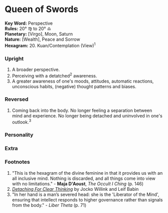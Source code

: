 # Queen of Swords

**Key Word:** Perspective  
**Rules:** 20° ♍︎ to 20° ♎︎  
**Planetary:** [Virgo], Moon, Saturn  
**Nature:** [Wealth], Peace and Sorrow  
**Hexagram:** 20. Kuan/Contemplation (View)<sup>1</sup>



### Upright

1) A broader perspective.
2) Perceiving with a detatched<sup>2</sup> awareness.
3) A greater awareness of one's moods, attitudes, automatic reactions, unconscious habits, (negative) thought patterns and biases.



### Reversed

1) Coming back into the body. No longer feeling a separation between mind and experience. No longer being detached and uninvolved in one's outlook.<sup>3</sup>



### Personality





### Extra





### Footnotes

1. "This is the hexagram of the divine feminine in that it provides us with an all inclusive mind. Nothing is discarded, and all things come into view with no limitations." - **Maja D'Aoust**, *The Occult I Ching* (p. 146)
2. [*Detaching For Clear Thinking*](https://www.youtube.com/watch?v=_pvgUWFRfnk) by Jocko Willink and Leif Babin
3. "In her hand is a man’s severed head: she is the 'Liberator of the Mind', ensuring that intellect responds to higher governance rather than signals from the body." - *Liber Theta* (p. 71)

